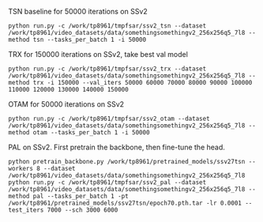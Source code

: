 TSN baseline for 50000 iterations on SSv2

    python run.py -c /work/tp8961/tmpfsar/ssv2_tsn --dataset /work/tp8961/video_datasets/data/somethingsomethingv2_256x256q5_7l8 --method tsn --tasks_per_batch 1 -i 50000

TRX for 150000 iterations on SSv2, take best val model

    python run.py -c /work/tp8961/tmpfsar/ssv2_trx --dataset /work/tp8961/video_datasets/data/somethingsomethingv2_256x256q5_7l8 --method trx -i 150000 --val_iters 50000 60000 70000 80000 90000 100000 110000 120000 130000 140000 150000

OTAM for 50000 iterations on SSv2

    python run.py -c /work/tp8961/tmpfsar/ssv2_otam --dataset /work/tp8961/video_datasets/data/somethingsomethingv2_256x256q5_7l8 --method otam --tasks_per_batch 1 -i 50000

PAL on SSv2. First pretrain the backbone, then fine-tune the head.

    python pretrain_backbone.py /work/tp8961/pretrained_models/ssv27tsn --workers 8 --dataset /work/tp8961/video_datasets/data/somethingsomethingv2_256x256q5_7l8
    python run.py -c /work/tp8961/tmpfsar/ssv2_pal --dataset /work/tp8961/video_datasets/data/somethingsomethingv2_256x256q5_7l8 --method pal --tasks_per_batch 1 -pt /work/tp8961/pretrained_models/ssv27tsn/epoch70.pth.tar -lr 0.0001 --test_iters 7000 --sch 3000 6000

